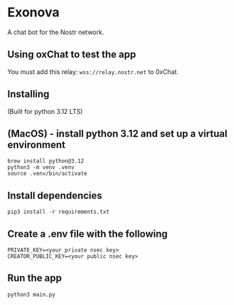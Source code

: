 # Exonova

A chat bot for the Nostr network.

## Using oxChat to test the app

You must add this relay: `wss://relay.nostr.net` to 0xChat.

## Installing

(Built for python 3.12 LTS)

## (MacOS) - install python 3.12 and set up a virtual environment

    brew install python@3.12
    python3 -m venv .venv
    source .venv/bin/activate

## Install dependencies

    pip3 install -r requirements.txt

## Create a .env file with the following

    PRIVATE_KEY=<your private nsec key>
    CREATOR_PUBLIC_KEY=<your public nsec key>

## Run the app

    python3 main.py
